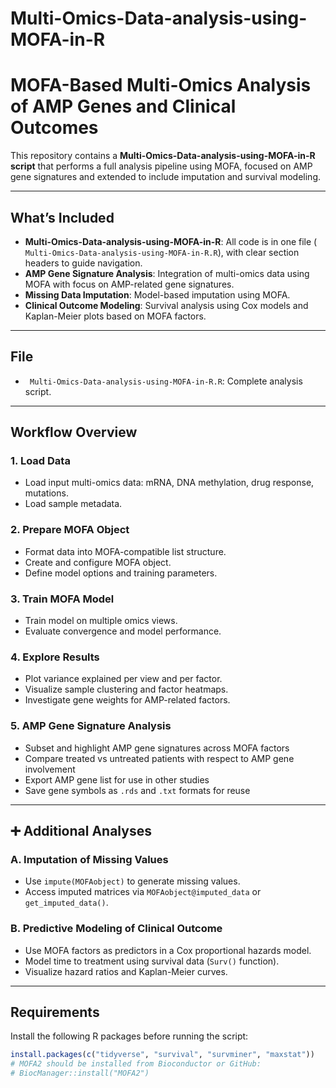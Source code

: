 # Multi-Omics-Data-analysis-using-MOFA-in-R

# MOFA-Based Multi-Omics Analysis of AMP Genes and Clinical Outcomes

This repository contains a **Multi-Omics-Data-analysis-using-MOFA-in-R script** that performs a full analysis pipeline using MOFA, focused on AMP gene signatures and extended to include imputation and survival modeling.

---

##  What’s Included

- **Multi-Omics-Data-analysis-using-MOFA-in-R**: All code is in one file (` Multi-Omics-Data-analysis-using-MOFA-in-R.R`), with clear section headers to guide navigation.
- **AMP Gene Signature Analysis**: Integration of multi-omics data using MOFA with focus on AMP-related gene signatures.
- **Missing Data Imputation**: Model-based imputation using MOFA.
- **Clinical Outcome Modeling**: Survival analysis using Cox models and Kaplan-Meier plots based on MOFA factors.

---

##  File

- ` Multi-Omics-Data-analysis-using-MOFA-in-R.R`: Complete analysis script.

---

##  Workflow Overview

### 1. Load Data
- Load input multi-omics data: mRNA, DNA methylation, drug response, mutations.
- Load sample metadata.

### 2. Prepare MOFA Object
- Format data into MOFA-compatible list structure.
- Create and configure MOFA object.
- Define model options and training parameters.

### 3. Train MOFA Model
- Train model on multiple omics views.
- Evaluate convergence and model performance.

### 4. Explore Results
- Plot variance explained per view and per factor.
- Visualize sample clustering and factor heatmaps.
- Investigate gene weights for AMP-related factors.

### 5. AMP Gene Signature Analysis
- Subset and highlight AMP gene signatures across MOFA factors
- Compare treated vs untreated patients with respect to AMP gene involvement
- Export AMP gene list for use in other studies
- Save gene symbols as `.rds` and `.txt` formats for reuse

---

## ➕ Additional Analyses

### A. Imputation of Missing Values
- Use `impute(MOFAobject)` to generate missing values.
- Access imputed matrices via `MOFAobject@imputed_data` or `get_imputed_data()`.

### B. Predictive Modeling of Clinical Outcome
- Use MOFA factors as predictors in a Cox proportional hazards model.
- Model time to treatment using survival data (`Surv()` function).
- Visualize hazard ratios and Kaplan-Meier curves.

---

## Requirements

Install the following R packages before running the script:

```r
install.packages(c("tidyverse", "survival", "survminer", "maxstat"))
# MOFA2 should be installed from Bioconductor or GitHub:
# BiocManager::install("MOFA2")
